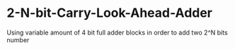 # 2-N-bit-Carry-Look-Ahead-Adder
Using variable amount of 4 bit full adder blocks in order to add two 2^N bits number

